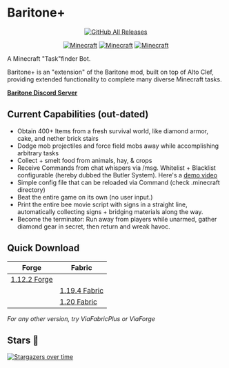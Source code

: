 # Baritone+

<p align="center">
  <a href="https://github.com/RemainingToast/BaritonePlus/releases/"><img src="https://img.shields.io/github/downloads/RemainingToast/BaritonePlus/total.svg" alt="GitHub All Releases"/></a>
</p>

<p align="center">
  <a href="https://github.com/cabaletta/baritone/tree/1.12.2"><img src="https://img.shields.io/badge/MC-1.12.2-brightgreen.svg" alt="Minecraft"/></a>
  <a href="https://github.com/cabaletta/baritone/tree/1.19.4"><img src="https://img.shields.io/badge/MC-1.19.4-brightgreen.svg" alt="Minecraft"/></a>
  <a href="https://github.com/cabaletta/baritone/tree/1.20"><img src="https://img.shields.io/badge/MC-1.20-brightgreen.svg" alt="Minecraft"/></a>
</p>

A Minecraft "Task"finder Bot.

Baritone+ is an "extension" of the Baritone mod, built on top of Alto Clef, providing extended functionality to complete many diverse Minecraft tasks.

[**Baritone Discord Server**](http://discord.gg/s6fRBAUpmr)

## Current Capabilities (out-dated)

- Obtain 400+ Items from a fresh survival world, like diamond armor, cake, and nether brick stairs
- Dodge mob projectiles and force field mobs away while accomplishing arbitrary tasks
- Collect + smelt food from animals, hay, & crops
- Receive Commands from chat whispers via /msg. Whitelist + Blacklist configurable (hereby dubbed the Butler System). Here's a [demo video](https://drive.google.com/file/d/1axVYYMJ5VjmVHaWlCifFHTwiXlFssOUc/view?usp=sharing)
- Simple config file that can be reloaded via Command (check .minecraft directory)
- Beat the entire game on its own (no user input.)
- Print the entire bee movie script with signs in a straight line, automatically collecting signs + bridging materials
  along the way.
- Become the terminator: Run away from players while unarmed, gather diamond gear in secret, then return and wreak
  havoc.

## Quick Download

| Forge                                                                      | Fabric                                                                      |
|----------------------------------------------------------------------------|-----------------------------------------------------------------------------|
| [1.12.2 Forge](https://github.com/RemainingToast/BaritonePlus/tree/1.12.2) |                                                                             |
|                                                                            | [1.19.4 Fabric](https://github.com/RemainingToast/BaritonePlus/tree/1.19.4) |
|                                                                            | [1.20 Fabric](https://github.com/RemainingToast/BaritonePlus/tree/1.20)     |


*For any other version, try ViaFabricPlus or ViaForge*


## Stars 💫
[![Stargazers over time](https://starchart.cc/RemainingToast/BaritonePlus.svg)](https://starchart.cc/RemainingToast/BaritonePlus)
